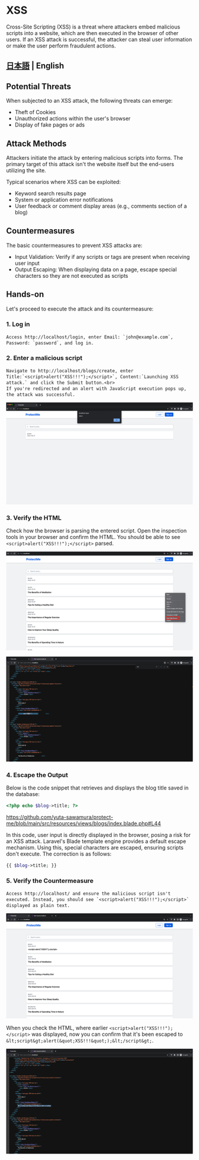 # XSS

Cross-Site Scripting (XSS) is a threat where attackers embed malicious scripts into a website, which are then executed in the browser of other users. If an XSS attack is successful, the attacker can steal user information or make the user perform fraudulent actions.

## [日本語](../ja/XSS.md) | English

## Potential Threats

When subjected to an XSS attack, the following threats can emerge:

-   Theft of Cookies
-   Unauthorized actions within the user's browser
-   Display of fake pages or ads

## Attack Methods

Attackers initiate the attack by entering malicious scripts into forms. The primary target of this attack isn't the website itself but the end-users utilizing the site.

Typical scenarios where XSS can be exploited:

-   Keyword search results page
-   System or application error notifications
-   User feedback or comment display areas (e.g., comments section of a blog)

## Countermeasures

The basic countermeasures to prevent XSS attacks are:

-   Input Validation: Verify if any scripts or tags are present when receiving user input
-   Output Escaping: When displaying data on a page, escape special characters so they are not executed as scripts

## Hands-on

Let's proceed to execute the attack and its countermeasure:

### 1. Log in

    Access http://localhost/login, enter Email: `john@example.com`, Password: `password`, and log in.

### 2. Enter a malicious script

    Navigate to http://localhost/blogs/create, enter Title:`<script>alert("XSS!!!");</script>`, Content:`Launching XSS attack.` and click the Submit button.<br>
    If you're redirected and an alert with JavaScript execution pops up, the attack was successful.

![xss](../img/xss1.png)

### 3. Verify the HTML

Check how the browser is parsing the entered script. Open the inspection tools in your browser and confirm the HTML. You should be able to see `<script>alert("XSS!!!");</script>` parsed.

![xss](../img/xss6.png)

![xss](../img/xss3.png)

### 4. Escape the Output

Below is the code snippet that retrieves and displays the blog title saved in the database:

```php
<?php echo $blog->title; ?>
```

https://github.com/yuta-sawamura/protect-me/blob/main/src/resources/views/blogs/index.blade.php#L44

In this code, user input is directly displayed in the browser, posing a risk for an XSS attack. Laravel's Blade template engine provides a default escape mechanism. Using this, special characters are escaped, ensuring scripts don't execute. The correction is as follows:

```php
{{ $blog->title; }}
```

### 5. Verify the Countermeasure

    Access http://localhost/ and ensure the malicious script isn't executed. Instead, you should see `<script>alert("XSS!!!");</script>` displayed as plain text.

![xss](../img/xss4.png)

When you check the HTML, where earlier `<script>alert("XSS!!!");</script>` was displayed, now you can confirm that it's been escaped to `&lt;script&gt;alert(&quot;XSS!!!&quot;);&lt;/script&gt;`.

![xss](../img/xss5.png)
